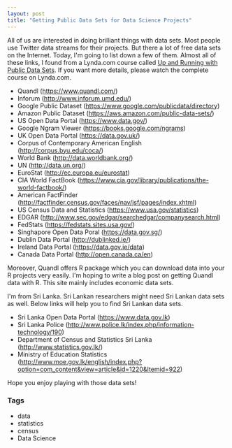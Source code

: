 ```yaml
---
layout: post
title: "Getting Public Data Sets for Data Science Projects"
---
```


All of us are interested in doing brilliant things with data sets. Most people use Twitter data streams for their projects. But there a lot of free data sets on the Internet. Today, I'm going to list down a few of them. Almost all of these links, I found from a Lynda.com course called [Up and Running with Public Data Sets](https://www.lynda.com/Tableau-tutorials/Up-Running-Public-Data-Sets/368761-2.html). If you want more details, please watch the complete course on Lynda.com.

- Quandl (https://www.quandl.com/)
- Inforum (http://www.inforum.umd.edu/)
- Google Public Dataset (https://www.google.com/publicdata/directory) 
- Amazon Public Dataset (https://aws.amazon.com/public-data-sets/)
- US Open Data Portal (https://www.data.gov/)
- Google Ngram Viewer (https://books.google.com/ngrams)
- UK Open Data Portal (https://data.gov.uk/)
- Corpus of Contemporary American English (http://corpus.byu.edu/coca/)
- World Bank (http://data.worldbank.org/)
- UN (http://data.un.org/)
- EuroStat (http://ec.europa.eu/eurostat)
- CIA World FactBook (https://www.cia.gov/library/publications/the-world-factbook/)
- American FactFinder (http://factfinder.census.gov/faces/nav/jsf/pages/index.xhtml)
- US Census Data and Statistics (https://www.usa.gov/statistics) 
- EDGAR (http://www.sec.gov/edgar/searchedgar/companysearch.html)
- FedStats (https://fedstats.sites.usa.gov/)
- Singhapore Open Data Poral (https://data.gov.sg/)
- Dublin Data Portal (http://dublinked.ie/)
- Ireland Data Portal (https://data.gov.ie/data)
- Canada Data Portal (http://open.canada.ca/en) 

Moreover, Quandl offers R package which you can download data into your R projects very easily. I'm hoping to write a blog post on getting Quandl data with R. This site mainly includes economic data sets.

I'm from Sri Lanka. Sri Lankan researchers might need Sri Lankan data sets as well. Below links will help you to find Sri Lankan data sets.

- Sri Lanka Open Data Portal (https://www.data.gov.lk) 
- Sri Lanka Police (http://www.police.lk/index.php/information-technology/190)
- Department of Census and Statistics Sri Lanka (http://www.statistics.gov.lk/)
- Ministry of Education Statistics (http://www.moe.gov.lk/english/index.php?option=com_content&view=article&id=1220&Itemid=922)

Hope you enjoy playing with those data sets!

### Tags

- data
- statistics
- census
- Data Science
